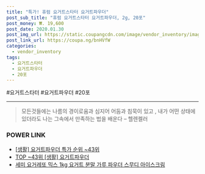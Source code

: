 ```yaml
--- 
title: "특가! 휴럼 요거트스타터 요거트파우더" 
post_sub_title: "휴럼 요거트스타터 요거트파우더, 2g, 20포" 
post_money: ₩. 19,600 
post_date: 2020.01.30 
post_img_url: https://static.coupangcdn.com/image/vendor_inventory/images/2017/06/09/14/6/271ea1b3-ee6a-4c52-b9f1-aa7f97882a54.jpg 
post_link_url: https://coupa.ng/bnHVfW 
categories: 
  - vendor_inventory 
tags: 
  - 요거트스타터 
  - 요거트파우더 
  - 20포 
--- 
```

  #요거트스타터 #요거트파우더 #20포 
<hr> 

> 모든것들에는 나름의 경이로움과 심지어 어둠과 침묵이 있고 , 내가 어떤 상태에 있더라도 나는 그속에서 만족하는 법을 배운다 – 헬렌켈러 


### POWER LINK

* <a href="https://blog.naver.com/sakai111/221790543713" target="_blank"> [생활] 요거트파우더 특가 순위 ~43위</a>
* <a href="https://blog.naver.com/an0733/221790543711" target="_blank"> TOP ~43위 [생활] 요거트파우더</a>
* <a href="https://blog.naver.com/fasyy4321/221790926672" target="_blank">세미 요거레또 믹스 1kg 요거트 분말 가루 파우더 스무디 아이스크림</a>

